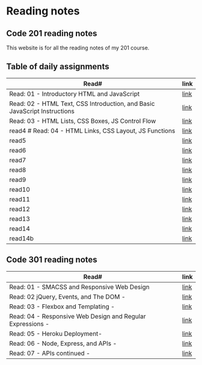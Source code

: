
# Reading notes

## Code 201 reading notes

This website is for all the reading notes of my 201 course.

## Table of daily assignments 

Read#  | link
---------|--------
Read: 01 - Introductory HTML and JavaScript|[link](https://waleedfarraj.github.io/reading-notes/class01)
Read: 02 - HTML Text, CSS Introduction, and Basic JavaScript Instructions |[link](https://waleedfarraj.github.io/reading-notes/class02)
 Read: 03 - HTML Lists, CSS Boxes, JS Control Flow  |[link](https://waleedfarraj.github.io/reading-notes/class03)
read4 # Read: 04 - HTML Links, CSS Layout, JS Functions   |[link](https://waleedfarraj.github.io/reading-notes/class04)
read5      |[link](https://waleedfarraj.github.io/reading-notes/class05)
read6      |[link](https://waleedfarraj.github.io/reading-notes/class06)
read7      |[link](https://waleedfarraj.github.io/reading-notes/class07)
read8      |[link](https://waleedfarraj.github.io/reading-notes/class08)
read9      |[link](https://waleedfarraj.github.io/reading-notes/class09)
read10     |[link](https://waleedfarraj.github.io/reading-notes/class10)
read11     |[link](https://waleedfarraj.github.io/reading-notes/class11)
read12     |[link](https://waleedfarraj.github.io/reading-notes/class12)
read13     |[link](https://waleedfarraj.github.io/reading-notes/class13)
read14     |[link](https://waleedfarraj.github.io/reading-notes/class14a)
read14b    |[link](https://waleedfarraj.github.io/reading-notes/class14b)

## Code 301 reading notes
Read#  | link
---------|--------
Read: 01 - SMACSS and Responsive Web Design|[link](https://waleedfarraj.github.io/reading-notes/301class01)
Read: 02  jQuery, Events, and The DOM -  |[link](https://waleedfarraj.github.io/reading-notes/301class02)
Read: 03 - Flexbox and Templating -  |[link](https://waleedfarraj.github.io/reading-notes/301class03)
Read: 04 - Responsive Web Design and Regular Expressions -  |[link](https://waleedfarraj.github.io/reading-notes/301class04)
Read: 05 - Heroku Deployment-  |[link](https://waleedfarraj.github.io/reading-notes/301class05)
Read: 06 - Node, Express, and APIs -  |[link](https://waleedfarraj.github.io/reading-notes/301class06)
Read: 07 - APIs continued -  |[link](https://waleedfarraj.github.io/reading-notes/301class07)